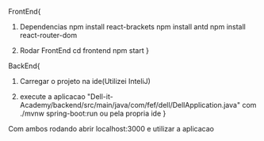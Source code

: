 


FrontEnd{
  1. Dependencias
    npm install react-brackets
    npm install antd
    npm install react-router-dom
    
  2. Rodar FrontEnd
    cd frontend
    npm start
}

BackEnd{
  1. Carregar o projeto na ide(Utilizei InteliJ)

  2. execute a aplicacao "Dell-it-Academy/backend/src/main/java/com/fef/dell/DellApplication.java"
      com ./mvnw spring-boot:run ou pela propria ide
}

Com ambos rodando abrir localhost:3000 e utilizar a aplicacao



